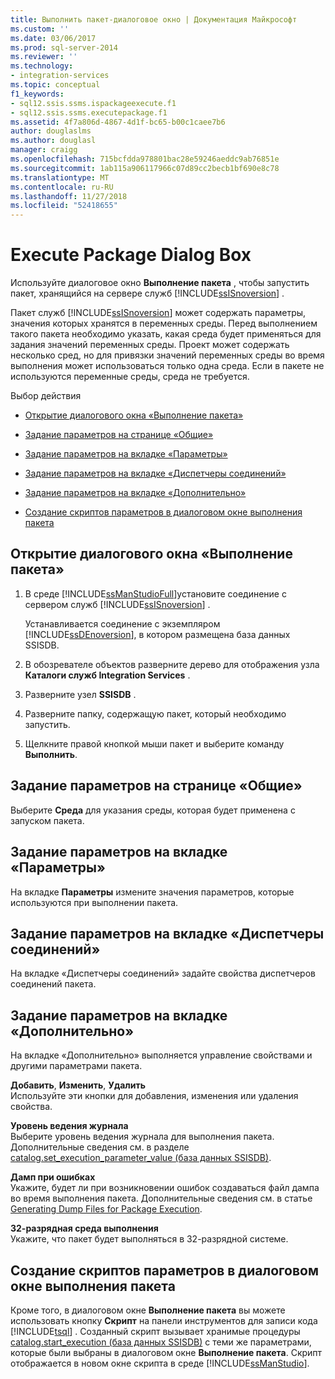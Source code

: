 ```yaml
---
title: Выполнить пакет-диалоговое окно | Документация Майкрософт
ms.custom: ''
ms.date: 03/06/2017
ms.prod: sql-server-2014
ms.reviewer: ''
ms.technology:
- integration-services
ms.topic: conceptual
f1_keywords:
- sql12.ssis.ssms.ispackageexecute.f1
- sql12.ssis.ssms.executepackage.f1
ms.assetid: 4f7a806d-4867-4d1f-bc65-b00c1caee7b6
author: douglaslms
ms.author: douglasl
manager: craigg
ms.openlocfilehash: 715bcfdda978801bac28e59246aeddc9ab76851e
ms.sourcegitcommit: 1ab115a906117966c07d89cc2becb1bf690e8c78
ms.translationtype: MT
ms.contentlocale: ru-RU
ms.lasthandoff: 11/27/2018
ms.locfileid: "52418655"
---
```

# <a name="execute-package-dialog-box"></a>Execute Package Dialog Box
  Используйте диалоговое окно **Выполнение пакета** , чтобы запустить пакет, хранящийся на сервере служб [!INCLUDE[ssISnoversion](../includes/ssisnoversion-md.md)] .  
  
 Пакет служб [!INCLUDE[ssISnoversion](../includes/ssisnoversion-md.md)] может содержать параметры, значения которых хранятся в переменных среды. Перед выполнением такого пакета необходимо указать, какая среда будет применяться для задания значений переменных среды. Проект может содержать несколько сред, но для привязки значений переменных среды во время выполнения может использоваться только одна среда. Если в пакете не используются переменные среды, среда не требуется.  
  
 Выбор действия  
  
-   [Открытие диалогового окна «Выполнение пакета»](#open_dialog)  
  
-   [Задание параметров на странице «Общие»](#general)  
  
-   [Задание параметров на вкладке «Параметры»](#parameters)  
  
-   [Задание параметров на вкладке «Диспетчеры соединений»](#connection)  
  
-   [Задание параметров на вкладке «Дополнительно»](#advanced)  
  
-   [Создание скриптов параметров в диалоговом окне выполнения пакета](#script)  
  
##  <a name="open_dialog"></a> Открытие диалогового окна «Выполнение пакета»  
  
1.  В среде [!INCLUDE[ssManStudioFull](../includes/ssmanstudiofull-md.md)]установите соединение с сервером служб [!INCLUDE[ssISnoversion](../includes/ssisnoversion-md.md)] .  
  
     Устанавливается соединение с экземпляром [!INCLUDE[ssDEnoversion](../includes/ssdenoversion-md.md)], в котором размещена база данных SSISDB.  
  
2.  В обозревателе объектов разверните дерево для отображения узла **Каталоги служб Integration Services** .  
  
3.  Разверните узел **SSISDB** .  
  
4.  Разверните папку, содержащую пакет, который необходимо запустить.  
  
5.  Щелкните правой кнопкой мыши пакет и выберите команду **Выполнить**.  
  
##  <a name="general"></a> Задание параметров на странице «Общие»  
 Выберите **Среда** для указания среды, которая будет применена с запуском пакета.  
  
##  <a name="parameters"></a> Задание параметров на вкладке «Параметры»  
 На вкладке **Параметры** измените значения параметров, которые используются при выполнении пакета.  
  
##  <a name="connection"></a> Задание параметров на вкладке «Диспетчеры соединений»  
 На вкладке «Диспетчеры соединений» задайте свойства диспетчеров соединений пакета.  
  
##  <a name="advanced"></a> Задание параметров на вкладке «Дополнительно»  
 На вкладке «Дополнительно» выполняется управление свойствами и другими параметрами пакета.  
  
 **Добавить**, **Изменить**, **Удалить**  
 Используйте эти кнопки для добавления, изменения или удаления свойства.  
  
 **Уровень ведения журнала**  
 Выберите уровень ведения журнала для выполнения пакета. Дополнительные сведения см. в разделе [catalog.set_execution_parameter_value (база данных SSISDB)](/sql/integration-services/system-stored-procedures/catalog-set-execution-parameter-value-ssisdb-database).  
  
 **Дамп при ошибках**  
 Укажите, будет ли при возникновении ошибок создаваться файл дампа во время выполнения пакета. Дополнительные сведения см. в статье [Generating Dump Files for Package Execution](troubleshooting/generating-dump-files-for-package-execution.md).  
  
 **32-разрядная среда выполнения**  
 Укажите, что пакет будет выполняться в 32-разрядной системе.  
  
##  <a name="script"></a> Создание скриптов параметров в диалоговом окне выполнения пакета  
 Кроме того, в диалоговом окне **Выполнение пакета** вы можете использовать кнопку **Скрипт** на панели инструментов для записи кода [!INCLUDE[tsql](../includes/tsql-md.md)] . Созданный скрипт вызывает хранимые процедуры [catalog.start_execution (база данных SSISDB)](/sql/integration-services/system-stored-procedures/catalog-start-execution-ssisdb-database) с теми же параметрами, которые были выбраны в диалоговом окне **Выполнение пакета**. Скрипт отображается в новом окне скрипта в среде [!INCLUDE[ssManStudio](../includes/ssmanstudio-md.md)].  
  
  

